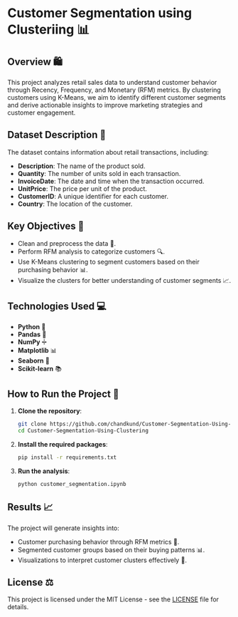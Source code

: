 # Customer Segmentation using Clusteriing 📊

## Overview 🛍️
This project analyzes retail sales data to understand customer behavior through Recency, Frequency, and Monetary (RFM) metrics. By clustering customers using K-Means, we aim to identify different customer segments and derive actionable insights to improve marketing strategies and customer engagement.

## Dataset Description 📑
The dataset contains information about retail transactions, including:

- **Description**: The name of the product sold.
- **Quantity**: The number of units sold in each transaction.
- **InvoiceDate**: The date and time when the transaction occurred.
- **UnitPrice**: The price per unit of the product.
- **CustomerID**: A unique identifier for each customer.
- **Country**: The location of the customer.

## Key Objectives 🎯
- Clean and preprocess the data 🧹.
- Perform RFM analysis to categorize customers 🔍.
- Use K-Means clustering to segment customers based on their purchasing behavior 📊.
- Visualize the clusters for better understanding of customer segments 📈.

## Technologies Used 💻
- **Python** 🐍
- **Pandas** 🐼
- **NumPy** ➗
- **Matplotlib** 📊
- **Seaborn** 🎨
- **Scikit-learn** 📚

## How to Run the Project 🚀
1. **Clone the repository**:
   ```bash
   git clone https://github.com/chandkund/Customer-Segmentation-Using-Clustering.git
   cd Customer-Segmentation-Using-Clustering
   ```

2. **Install the required packages**:
   ```bash
   pip install -r requirements.txt
   ```

3. **Run the analysis**:
   ```bash
   python customer_segmentation.ipynb
   ```

## Results 📈
The project will generate insights into:
- Customer purchasing behavior through RFM metrics 🛒.
- Segmented customer groups based on their buying patterns 📊.
- Visualizations to interpret customer clusters effectively 🎨.

## License ⚖️
This project is licensed under the MIT License - see the [LICENSE](LICENSE) file for details.
